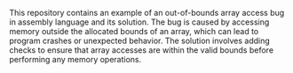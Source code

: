 This repository contains an example of an out-of-bounds array access bug in assembly language and its solution. The bug is caused by accessing memory outside the allocated bounds of an array, which can lead to program crashes or unexpected behavior. The solution involves adding checks to ensure that array accesses are within the valid bounds before performing any memory operations.